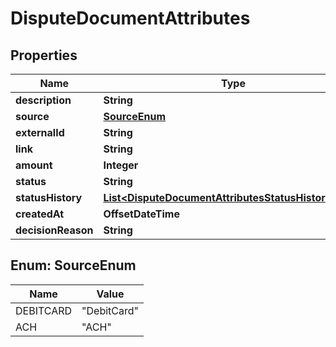 

# DisputeDocumentAttributes


## Properties

| Name | Type | Description | Notes |
|------------ | ------------- | ------------- | -------------|
|**description** | **String** |  |  |
|**source** | [**SourceEnum**](#SourceEnum) |  |  |
|**externalId** | **String** |  |  |
|**link** | **String** |  |  [optional] |
|**amount** | **Integer** |  |  |
|**status** | **String** |  |  |
|**statusHistory** | [**List&lt;DisputeDocumentAttributesStatusHistoryInner&gt;**](DisputeDocumentAttributesStatusHistoryInner.md) |  |  [optional] |
|**createdAt** | **OffsetDateTime** |  |  |
|**decisionReason** | **String** |  |  [optional] |



## Enum: SourceEnum

| Name | Value |
|---- | -----|
| DEBITCARD | &quot;DebitCard&quot; |
| ACH | &quot;ACH&quot; |



